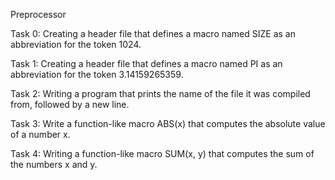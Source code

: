 Preprocessor

Task 0: Creating a header file that defines a macro named SIZE as an abbreviation for the token 1024.

Task 1: Creating a header file that defines a macro named PI as an abbreviation for the token 3.14159265359.

Task 2: Writing a program that prints the name of the file it was compiled from, followed by a new line.

Task 3:  Write a function-like macro ABS(x) that computes the absolute value of a number x.


Task 4: Writing a function-like macro SUM(x, y) that computes the sum of the numbers x and y.
